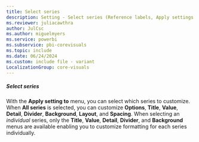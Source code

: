 ```yaml
---
title: Select series
description: Setting - Select series (Reference labels, Apply settings to, Select series)
ms.reviewer: juliacawthra
author: JulCsc
ms.author: miguelmyers
ms.service: powerbi
ms.subservice: pbi-corevisuals
ms.topic: include
ms.date: 06/24/2024
ms.custom: include file - variant
LocalizationGroup: core-visuals
---
```

##### Select series

With the **Apply setting to** menu, you can select which series to customize. When **All series** is selected, you can customize **Options**, **Title**, **Value**, **Detail**, **Divider**, **Background**, **Layout**, and **Spacing**. When selecting an *individual* series, only the **Title**, **Value**, **Detail**, **Divider**, and **Background** menus are available enabling you to customize formatting for each series individually.
